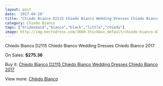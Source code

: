 ```yaml
---
layout: post
date: '2017-04-28'
title: "Chiedo Bianco D2115 Chiedo Bianco Wedding Dresses Chiedo Bianco 2017"
category: Chiedo Bianco
tags: ["bridesmaid","bianco","black","little","chiedo"]
image: http://img.hectodress.com/3660-thickbox_default/chiedo-bianco-d2115-chiedo-bianco-wedding-dresses-chiedo-bianco-2013.jpg
---
```

Chiedo Bianco D2115 Chiedo Bianco Wedding Dresses Chiedo Bianco 2017

On Sales: **$275.36**
<a href="https://www.hectodress.com/chiedo-bianco/1902-chiedo-bianco-d2115-chiedo-bianco-wedding-dresses-chiedo-bianco-2013.html"><amp-img layout="responsive" width="600" height="600" src="//img.hectodress.com/3660-thickbox_default/chiedo-bianco-d2115-chiedo-bianco-wedding-dresses-chiedo-bianco-2013.jpg" alt="Chiedo Bianco D2115 Chiedo Bianco Wedding Dresses Chiedo Bianco 2017 0" /></a>
<a href="https://www.hectodress.com/chiedo-bianco/1902-chiedo-bianco-d2115-chiedo-bianco-wedding-dresses-chiedo-bianco-2013.html"><amp-img layout="responsive" width="600" height="600" src="//img.hectodress.com/3661-thickbox_default/chiedo-bianco-d2115-chiedo-bianco-wedding-dresses-chiedo-bianco-2013.jpg" alt="Chiedo Bianco D2115 Chiedo Bianco Wedding Dresses Chiedo Bianco 2017 1" /></a>

Buy it: [Chiedo Bianco D2115 Chiedo Bianco Wedding Dresses Chiedo Bianco 2017](https://www.hectodress.com/chiedo-bianco/1902-chiedo-bianco-d2115-chiedo-bianco-wedding-dresses-chiedo-bianco-2013.html "Chiedo Bianco D2115 Chiedo Bianco Wedding Dresses Chiedo Bianco 2017")

View more: [Chiedo Bianco](https://www.hectodress.com/32-chiedo-bianco "Chiedo Bianco")
